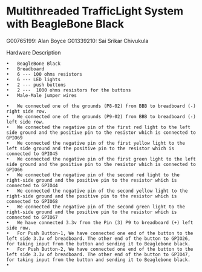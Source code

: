 # Multithreaded TrafficLight System with BeagleBone Black

G00765199: Alan Boyce 
G01339210: Sai Srikar Chivukula

Hardware Description

	•	BeagleBone Black
	•	Breadboard
	•	6 --- 100 ohms resistors
	•	6 --- LED lights
	•	2 --- push buttons
	•	2 ---  1000 ohms resistors for the buttons
	•	Male-Male jumper wires

	•	We connected one of the grounds (P8-02) from BBB to breadboard (-) right side row.
	•	We connected one of the grounds (P9-02) from BBB to breadboard (-) left side row.
	•	We connected the negative pin of the first red light to the left side ground and the positive pin to the resistor which is connected to GPIO69
	•	We connected the negative pin of the first yellow light to the left side ground and the positive pin to the resistor which is connected to GPIO45
	•	We connected the negative pin of the first green light to the left side ground and the positive pin to the resistor which is connected to GPIO66
	•	We connected the negative pin of the second red light to the right-side ground and the positive pin to the resistor which is connected to GPIO44
	•	We connected the negative pin of the second yellow light to the right-side ground and the positive pin to the resistor which is connected to GPIO68
	•	We connected the negative pin of the second green light to the right-side ground and the positive pin to the resistor which is connected to GPIO67
	•	We have connected 3.3v from the Pin (3) P9 to breadboard (+) left side row.
	•	For Push Button-1, We have connected one end of the button to the left side 3.3v of breadboard. The other end of the button to GPIO26, for taking input from the button and sending it to Beaglebone black.
	•	For Push Button-2, We have connected one end of the button to the left side 3.3v of breadboard. The other end of the button to GPIO47, for taking input from the button and sending it to Beaglebone black.
	•	



